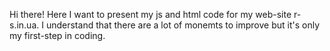 Hi there!
Here I want to present my js and html code for my web-site r-s.in.ua. I understand that there are a lot of monemts to improve but it's only my first-step in coding.
